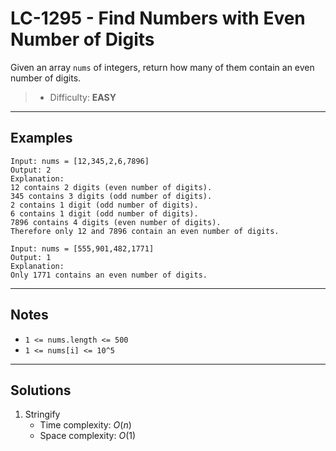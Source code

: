 # LC-1295 - Find Numbers with Even Number of Digits

Given an array `nums` of integers, return how many of them contain an even number of digits.

> * Difficulty: **EASY**

---
## Examples

```
Input: nums = [12,345,2,6,7896]
Output: 2
Explanation: 
12 contains 2 digits (even number of digits). 
345 contains 3 digits (odd number of digits). 
2 contains 1 digit (odd number of digits). 
6 contains 1 digit (odd number of digits). 
7896 contains 4 digits (even number of digits). 
Therefore only 12 and 7896 contain an even number of digits.
```

```
Input: nums = [555,901,482,1771]
Output: 1 
Explanation: 
Only 1771 contains an even number of digits.
```

---
## Notes

* `1 <= nums.length <= 500`
* `1 <= nums[i] <= 10^5`

---
## Solutions

1. Stringify
    * Time complexity: $O(n)$
    * Space complexity: $O(1)$
